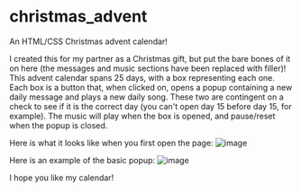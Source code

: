 # christmas_advent
An HTML/CSS Christmas advent calendar!

I created this for my partner as a Christmas gift, but put the bare bones of it on here (the messages and music sections have been replaced with filler)! This advent calendar spans 25 days, with a box representing each one. Each box is a button that, when clicked on, opens a popup containing a new daily message and plays a new daily song. These two are contingent on a check to see if it is the correct day (you can't open day 15 before day 15, for example). The music will play when the box is opened, and pause/reset when the popup is closed.

Here is what it looks like when you first open the page:
![image](https://github.com/user-attachments/assets/9bba0e36-28bf-4687-b6f3-efc74dfeffc5)

Here is an example of the basic popup:
![image](https://github.com/user-attachments/assets/c399d86a-16ce-471d-9d45-bb149a0ef61d)

I hope you like my calendar!
